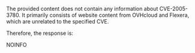 The provided content does not contain any information about CVE-2005-3780. It primarily consists of website content from OVHcloud and Flexera, which are unrelated to the specified CVE.

Therefore, the response is:

NOINFO
